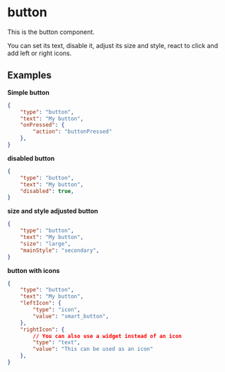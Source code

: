 # button

This is the button component. 

You can set its text, disable it, adjust its size and style, react to click and add left or right icons.

## Examples

**Simple button**

```json
{
    "type": "button",
    "text": "My button",
    "onPressed": {
        "action": "buttonPressed"
    },
}
```

**disabled button**

```json
{
    "type": "button",
    "text": "My button",
    "disabled": true,
}
```

**size and style adjusted button**

```json
{
    "type": "button",
    "text": "My button",
    "size": "large",
    "mainStyle": "secondary",
}
```

**button with icons**

```json
{
    "type": "button",
    "text": "My button",
    "leftIcon": {
        "type": "icon",
        "value": "smart_button",
    },
    "rightIcon": {
        // You can also use a widget instead of an icon
        "type": "text",
        "value": "This can be used as an icon"
    },
}
```
